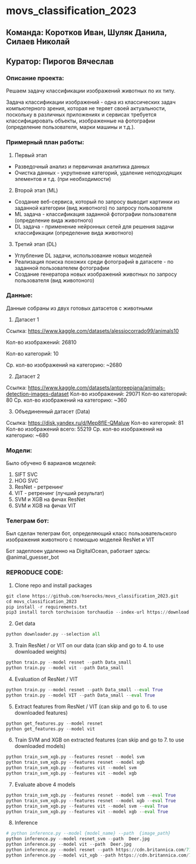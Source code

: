 # movs_classification_2023
## **Команда: Коротков Иван, Шуляк Данила, Силаев Николай**

## **Куратор: Пирогов Вячеслав**

### **Описание проекта:**
Решаем задачу классификации изображений животных по их типу.

Задача классификации изображений - одна из классических задач компьютерного зрения,
которая не теряет своей актуальности, поскольку в различных приложениях и сервисах 
требуется классифицировать объекты, изображенные на фотографии (определение пользователя, марки машины и т.д.).

### **Примерный план работы:**

1. Первый этап
- Разведочный анализ и первичиная аналитика данных
- Очистка данных - укрупнение категорий, удаление неподходящих элементов и т.д. (при необходимости)

2. Второй этап (ML)
- Создание веб-сервиса, который по запросу выводит картинки из заданной категории (вид животного) по запросу пользователя
- ML задача - классификация заданной фотографии пользователя (определение вида животного)
- DL задача - применение нейронных сетей для решения задачи классификации (определение вида животного)

3. Третий этап (DL)
- Углубление DL задачи, использование новых моделей
- Реализация поиска похожих среди фотографий в датасете - по заданной пользователем фотографии
- Создание генератора новых изображений животных по запросу пользователя (вид животоного)


### **Данные:**
Данные собраны из двух готовых датасетов с животными
1. Датасет 1

Ссылка: https://www.kaggle.com/datasets/alessiocorrado99/animals10

Кол-во изображений: 26810

Кол-во категорий: 10

Ср. кол-во изображений на категорию: ~2680


2. Датасет 2
   
Ссылка: https://www.kaggle.com/datasets/antoreepjana/animals-detection-images-dataset
Кол-во изображений: 29071
Кол-во категорий: 80
Ср. кол-во изображений на категорию: ~360


3. Объединенный датасет (Data)

Ссылка: https://disk.yandex.ru/d/Mep8flE-QMaIuw
Кол-во категорий: 81
Кол-во изображений всего: 55219
Ср. кол-во изображений на категорию: ~680

### **Модели:**
Было обучено 6 варианов моделей:

1. SIFT SVC
2. HOG SVC
3. ResNet - ретренинг
4. VIT - ретренинг (лучший результат)
5. SVM и XGB на фичах ResNet
6. SVM и XGB на фичах VIT

### **Телеграм бот:**
Был сделан телеграм бот, определяющий класс пользовательского изображения животного с помощью моделей ResNet и VIT

Бот задеплоен удаленно на DigitalOcean, работает здесь: @animal_guesser_bot

### **REPRODUCE CODE:**
1. Clone repo and install packages

```python
git clone https://github.com/hserocks/movs_classification_2023.git
cd movs_classification_2023
pip install -r requirements.txt
pip3 install torch torchvision torchaudio --index-url https://download.pytorch.org/whl/cu121 # Install pytorch separately for CUDA to work. If non-Windows, see appropriate command here: https://pytorch.org/get-started/locally/

```

2. Get data

```python
python downloader.py --selection all 
```

3. Train ResNet / or VIT on our data (can skip and go to 4. to use downloaded weights)

```python
python train.py --model resnet --path Data_small
python train.py --model vit --path Data_small
```

4. Evaluation of ResNet / VIT

```python
python train.py --model resnet --path Data_small --eval True
python train.py --model VIT --path Data_small --eval True

```

5. Extract features from ResNet / VIT (can skip and go to 6. to use downloaded features)

```python
python get_features.py --model resnet
python get_features.py --model vit
```

6. Train SVM and XGB on extracted features (can skip and go to 7. to use downloaded models)

```python
python train_svm_xgb.py --features resnet --model svm
python train_svm_xgb.py --features resnet --model xgb
python train_svm_xgb.py --features vit --model svm
python train_svm_xgb.py --features vit --model xgb
```

7. Evaluate above 4 models

```python
python train_svm_xgb.py --features resnet --model svm --eval True
python train_svm_xgb.py --features resnet --model xgb --eval True
python train_svm_xgb.py --features vit --model svm --eval True
python train_svm_xgb.py --features vit --model xgb --eval True
```

8. Inference
```python
# python inference.py --model {model_name} --path  {image_path}
python inference.py --model resnet_svm --path  Deer.jpg
python inference.py --model vit --path  Deer.jpg
python inference.py --model resnet --path https://cdn.britannica.com/71/234471-050-093F4211/shiba-inu-dog-in-the-snow.jpg
python inference.py --model vit_xgb --path https://cdn.britannica.com/71/234471-050-093F4211/shiba-inu-dog-in-the-snow.jpg

```